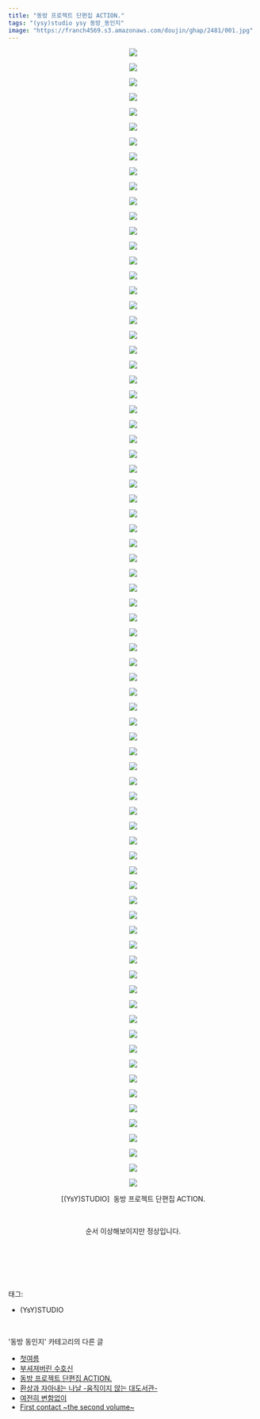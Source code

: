 ```yaml
---
title: "동방 프로젝트 단편집 ACTION."
tags: "(ysy)studio ysy 동방_동인지"
image: "https://franch4569.s3.amazonaws.com/doujin/ghap/2481/001.jpg"
---
```

<div class="article">
<p style="text-align: center; clear: none; float: none;"><img src="{{ site.imgserver2 }}/ghap/2481/001.jpg"/></p>
<p style="text-align: center; clear: none; float: none;"><img src="{{ site.imgserver2 }}/ghap/2481/002.jpg"/></p>
<p style="text-align: center; clear: none; float: none;"><img src="{{ site.imgserver2 }}/ghap/2481/003.jpg"/></p>
<p style="text-align: center; clear: none; float: none;"><img src="{{ site.imgserver2 }}/ghap/2481/004.jpg"/></p>
<p style="text-align: center; clear: none; float: none;"><img src="{{ site.imgserver2 }}/ghap/2481/005.jpg"/></p>
<p style="text-align: center; clear: none; float: none;"><img src="{{ site.imgserver2 }}/ghap/2481/006.jpg"/></p>
<p style="text-align: center; clear: none; float: none;"><img src="{{ site.imgserver2 }}/ghap/2481/007.jpg"/></p>
<p style="text-align: center; clear: none; float: none;"><img src="{{ site.imgserver2 }}/ghap/2481/008.jpg"/></p>
<p style="text-align: center; clear: none; float: none;"><img src="{{ site.imgserver2 }}/ghap/2481/009.jpg"/></p>
<p style="text-align: center; clear: none; float: none;"><img src="{{ site.imgserver2 }}/ghap/2481/010.jpg"/></p>
<p style="text-align: center; clear: none; float: none;"><img src="{{ site.imgserver2 }}/ghap/2481/011.jpg"/></p>
<p style="text-align: center; clear: none; float: none;"><img src="{{ site.imgserver2 }}/ghap/2481/012.jpg"/></p>
<p style="text-align: center; clear: none; float: none;"><img src="{{ site.imgserver2 }}/ghap/2481/013.jpg"/></p>
<p style="text-align: center; clear: none; float: none;"><img src="{{ site.imgserver2 }}/ghap/2481/014.jpg"/></p>
<p style="text-align: center; clear: none; float: none;"><img src="{{ site.imgserver2 }}/ghap/2481/015.jpg"/></p>
<p style="text-align: center; clear: none; float: none;"><img src="{{ site.imgserver2 }}/ghap/2481/016.jpg"/></p>
<p style="text-align: center; clear: none; float: none;"><img src="{{ site.imgserver2 }}/ghap/2481/017.jpg"/></p>
<p style="text-align: center; clear: none; float: none;"><img src="{{ site.imgserver2 }}/ghap/2481/018.jpg"/></p>
<p style="text-align: center; clear: none; float: none;"><img src="{{ site.imgserver2 }}/ghap/2481/019.jpg"/></p>
<p style="text-align: center; clear: none; float: none;"><img src="{{ site.imgserver2 }}/ghap/2481/020.jpg"/></p>
<p style="text-align: center; clear: none; float: none;"><img src="{{ site.imgserver2 }}/ghap/2481/021.jpg"/></p>
<p style="text-align: center; clear: none; float: none;"><img src="{{ site.imgserver2 }}/ghap/2481/022.jpg"/></p>
<p style="text-align: center; clear: none; float: none;"><img src="{{ site.imgserver2 }}/ghap/2481/023.jpg"/></p>
<p style="text-align: center; clear: none; float: none;"><img src="{{ site.imgserver2 }}/ghap/2481/024.jpg"/></p>
<p style="text-align: center; clear: none; float: none;"><img src="{{ site.imgserver2 }}/ghap/2481/025.jpg"/></p>
<p style="text-align: center; clear: none; float: none;"><img src="{{ site.imgserver2 }}/ghap/2481/026.jpg"/></p>
<p style="text-align: center; clear: none; float: none;"><img src="{{ site.imgserver2 }}/ghap/2481/027.jpg"/></p>
<p style="text-align: center; clear: none; float: none;"><img src="{{ site.imgserver2 }}/ghap/2481/028.jpg"/></p>
<p style="text-align: center; clear: none; float: none;"><img src="{{ site.imgserver2 }}/ghap/2481/029.jpg"/></p>
<p style="text-align: center; clear: none; float: none;"><img src="{{ site.imgserver2 }}/ghap/2481/030.jpg"/></p>
<p style="text-align: center; clear: none; float: none;"><img src="{{ site.imgserver2 }}/ghap/2481/031.jpg"/></p>
<p style="text-align: center; clear: none; float: none;"><img src="{{ site.imgserver2 }}/ghap/2481/032.jpg"/></p>
<p style="text-align: center; clear: none; float: none;"><img src="{{ site.imgserver2 }}/ghap/2481/033.jpg"/></p>
<p style="text-align: center; clear: none; float: none;"><img src="{{ site.imgserver2 }}/ghap/2481/034.jpg"/></p>
<p style="text-align: center; clear: none; float: none;"><img src="{{ site.imgserver2 }}/ghap/2481/035.jpg"/></p>
<p style="text-align: center; clear: none; float: none;"><img src="{{ site.imgserver2 }}/ghap/2481/036.jpg"/></p>
<p style="text-align: center; clear: none; float: none;"><img src="{{ site.imgserver2 }}/ghap/2481/037.jpg"/></p>
<p style="text-align: center; clear: none; float: none;"><img src="{{ site.imgserver2 }}/ghap/2481/038.jpg"/></p>
<p style="text-align: center; clear: none; float: none;"><img src="{{ site.imgserver2 }}/ghap/2481/039.jpg"/></p>
<p style="text-align: center; clear: none; float: none;"><img src="{{ site.imgserver2 }}/ghap/2481/040.jpg"/></p>
<p style="text-align: center; clear: none; float: none;"><img src="{{ site.imgserver2 }}/ghap/2481/041.jpg"/></p>
<p style="text-align: center; clear: none; float: none;"><img src="{{ site.imgserver2 }}/ghap/2481/042.jpg"/></p>
<p style="text-align: center; clear: none; float: none;"><img src="{{ site.imgserver2 }}/ghap/2481/043.jpg"/></p>
<p style="text-align: center; clear: none; float: none;"><img src="{{ site.imgserver2 }}/ghap/2481/044.jpg"/></p>
<p style="text-align: center; clear: none; float: none;"><img src="{{ site.imgserver2 }}/ghap/2481/045.jpg"/></p>
<p style="text-align: center; clear: none; float: none;"><img src="{{ site.imgserver2 }}/ghap/2481/046.jpg"/></p>
<p style="text-align: center; clear: none; float: none;"><img src="{{ site.imgserver2 }}/ghap/2481/047.jpg"/></p>
<p style="text-align: center; clear: none; float: none;"><img src="{{ site.imgserver2 }}/ghap/2481/048.jpg"/></p>
<p style="text-align: center; clear: none; float: none;"><img src="{{ site.imgserver2 }}/ghap/2481/049.jpg"/></p>
<p style="text-align: center; clear: none; float: none;"><img src="{{ site.imgserver2 }}/ghap/2481/050.jpg"/></p>
<p style="text-align: center; clear: none; float: none;"><img src="{{ site.imgserver2 }}/ghap/2481/051.jpg"/></p>
<p style="text-align: center; clear: none; float: none;"><img src="{{ site.imgserver2 }}/ghap/2481/052.jpg"/></p>
<p style="text-align: center; clear: none; float: none;"><img src="{{ site.imgserver2 }}/ghap/2481/053.jpg"/></p>
<p style="text-align: center; clear: none; float: none;"><img src="{{ site.imgserver2 }}/ghap/2481/054.jpg"/></p>
<p style="text-align: center; clear: none; float: none;"><img src="{{ site.imgserver2 }}/ghap/2481/055.jpg"/></p>
<p style="text-align: center; clear: none; float: none;"><img src="{{ site.imgserver2 }}/ghap/2481/056.jpg"/></p>
<p style="text-align: center; clear: none; float: none;"><img src="{{ site.imgserver2 }}/ghap/2481/057.jpg"/></p>
<p style="text-align: center; clear: none; float: none;"><img src="{{ site.imgserver2 }}/ghap/2481/058.jpg"/></p>
<p style="text-align: center; clear: none; float: none;"><img src="{{ site.imgserver2 }}/ghap/2481/059.jpg"/></p>
<p style="text-align: center; clear: none; float: none;"><img src="{{ site.imgserver2 }}/ghap/2481/060.jpg"/></p>
<p style="text-align: center; clear: none; float: none;"><img src="{{ site.imgserver2 }}/ghap/2481/061.jpg"/></p>
<p style="text-align: center; clear: none; float: none;"><img src="{{ site.imgserver2 }}/ghap/2481/062.jpg"/></p>
<p style="text-align: center; clear: none; float: none;"><img src="{{ site.imgserver2 }}/ghap/2481/063.jpg"/></p>
<p style="text-align: center; clear: none; float: none;"><img src="{{ site.imgserver2 }}/ghap/2481/064.jpg"/></p>
<p style="text-align: center; clear: none; float: none;"><img src="{{ site.imgserver2 }}/ghap/2481/065.jpg"/></p>
<p style="text-align: center; clear: none; float: none;"><img src="{{ site.imgserver2 }}/ghap/2481/066.jpg"/></p>
<p style="text-align: center; clear: none; float: none;"><img src="{{ site.imgserver2 }}/ghap/2481/067.jpg"/></p>
<p style="text-align: center; clear: none; float: none;"><img src="{{ site.imgserver2 }}/ghap/2481/068.jpg"/></p>
<p style="text-align: center; clear: none; float: none;"><img src="{{ site.imgserver2 }}/ghap/2481/069.jpg"/></p>
<p style="text-align: center; clear: none; float: none;"><img src="{{ site.imgserver2 }}/ghap/2481/070.jpg"/></p>
<p style="text-align: center; clear: none; float: none;"><img src="{{ site.imgserver2 }}/ghap/2481/071.jpg"/></p>
<p style="text-align: center; clear: none; float: none;"><img src="{{ site.imgserver2 }}/ghap/2481/072.jpg"/></p>
<p style="text-align: center; clear: none; float: none;"><img src="{{ site.imgserver2 }}/ghap/2481/073.jpg"/></p>
<p style="text-align: center; clear: none; float: none;"><img src="{{ site.imgserver2 }}/ghap/2481/074.jpg"/></p>
<p style="text-align: center; clear: none; float: none;"><img src="{{ site.imgserver2 }}/ghap/2481/075.jpg"/></p>
<p style="text-align: center; clear: none; float: none;"><img src="{{ site.imgserver2 }}/ghap/2481/076.jpg"/></p>
<p style="text-align: center; clear: none; float: none;"><img src="{{ site.imgserver2 }}/ghap/2481/077.jpg"/></p>
<p style="text-align: center; clear: none; float: none;">[(YsY)STUDIO]  동방 프로젝트 단편집 ACTION.</p>
<p style="text-align: center; clear: none; float: none;"><br/></p>
<p style="text-align: center; clear: none; float: none;">순서 이상해보이지만 정상입니다.</p>
<p style="text-align: center; clear: none; float: none;"><br/></p>
<p><br/></p>
</div><br/>
<div class="tagTrail">
<p>태그: </p>
<ul>
<li>(YsY)STUDIO</li>
</ul>
</div><br/>
<div class="another">
<p>'동방 동인지' 카테고리의 다른 글</p>
<ul>
<li><a href="/ghap_2484">첫여름</a></li>
<li><a href="/ghap_2482">부셔져버린 수호신</a></li>
<li><a href="/ghap_2481">동방 프로젝트 단편집 ACTION.</a></li>
<li><a href="/ghap_2480">환상과 자아내는 나날 -움직이지 않는 대도서관-</a></li>
<li><a href="/ghap_2479">여전히 변함없이</a></li>
<li><a href="/ghap_2478">First contact ~the second volume~</a></li>
</ul>
</div><br/>
<div class="cb_module cb_fluid">
<div class="cb_wrt cb_profile">
</div><!-- commentList close -->
</div><br/>
